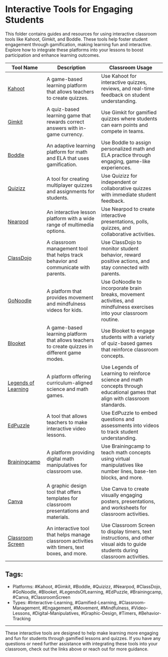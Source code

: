 # Interactive Tools for Engaging Students

This folder contains guides and resources for using interactive classroom tools like Kahoot, Gimkit, and Boddle. These tools help foster student engagement through gamification, making learning fun and interactive. Explore how to integrate these platforms into your lessons to boost participation and enhance learning outcomes.


| **Tool Name**                           | **Description**                                                        | **Classroom Usage**                                                                 |
|-----------------------------------------|------------------------------------------------------------------------|-------------------------------------------------------------------------------------|
| [Kahoot](https://kahoot.com/)           | A game-based learning platform that allows teachers to create quizzes.  | Use Kahoot for interactive quizzes, reviews, and real-time feedback on student understanding. |
| [Gimkit](https://www.gimkit.com/)       | A quiz-based learning game that rewards correct answers with in-game currency. | Use Gimkit for gamified quizzes where students can earn points and compete in teams. |
| [Boddle](https://www.boddlelearning.com/) | An adaptive learning platform for math and ELA that uses gamification.  | Use Boddle to assign personalized math and ELA practice through engaging, game-like experiences. |
| [Quizizz](https://quizizz.com/)         | A tool for creating multiplayer quizzes and assignments for students.   | Use Quizizz for independent or collaborative quizzes with immediate student feedback. |
| [Nearpod](https://nearpod.com/)         | An interactive lesson platform with a wide range of multimedia options. | Use Nearpod to create interactive presentations, polls, quizzes, and collaborative activities.  |
| [ClassDojo](https://www.classdojo.com/) | A classroom management tool that helps track behavior and communicate with parents. | Use ClassDojo to monitor student behavior, reward positive actions, and stay connected with parents. |
| [GoNoodle](https://www.gonoodle.com/)   | A platform that provides movement and mindfulness videos for kids.      | Use GoNoodle to incorporate brain breaks, movement activities, and mindfulness exercises into your classroom routine. |
| [Blooket](https://www.blooket.com/)     | A game-based learning platform that allows teachers to create quizzes in different game modes. | Use Blooket to engage students with a variety of quiz-based games that reinforce classroom concepts. |
| [Legends of Learning](https://www.legendsoflearning.com/) | A platform offering curriculum-aligned science and math games.           | Use Legends of Learning to reinforce science and math concepts through educational games that align with classroom standards. |
| [EdPuzzle](https://www.edpuzzle.com/)   | A tool that allows teachers to make interactive video lessons.          | Use EdPuzzle to embed questions and assessments into videos to track student understanding. |
| [Brainingcamp](https://www.brainingcamp.com/) | A platform providing digital math manipulatives for classroom use.       | Use Brainingcamp to teach math concepts using virtual manipulatives like number lines, base-ten blocks, and more. |
| [Canva](https://www.canva.com/)         | A graphic design tool that offers templates for classroom presentations and materials. | Use Canva to create visually engaging posters, presentations, and worksheets for classroom activities. |
| [Classroom Screen](https://www.classroomscreen.com/) | An interactive tool that helps manage classroom activities with timers, text boxes, and more. | Use Classroom Screen to display timers, text instructions, and other visual aids to guide students during classroom activities. |


## Tags:
- Platforms: #Kahoot, #Gimkit, #Boddle, #Quizizz, #Nearpod, #ClassDojo, #GoNoodle, #Blooket, #LegendsOfLearning, #EdPuzzle, #Brainingcamp, #Canva, #ClassroomScreen
- Types: #Interactive-Learning, #Gamified-Learning, #Classroom-Management, #Engagement, #Movement, #Mindfulness, #Video-Lessons, #Digital-Manipulatives, #Graphic-Design, #Timers, #Behavior-Tracking


---

These interactive tools are designed to help make learning more engaging and fun for students through gamified lessons and quizzes. If you have any questions or need further assistance with integrating these tools into your classroom, check out the links above or reach out for more guidance.
